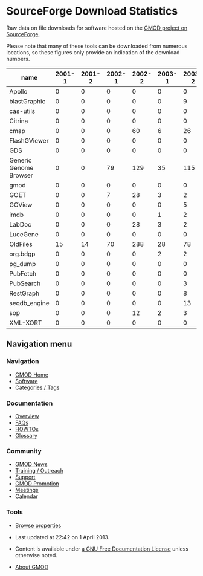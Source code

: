 



<span id="top"></span>




# <span dir="auto">SourceForge Download Statistics</span>









Raw data on file downloads for software hosted on the
<a href="https://sourceforge.net/projects/gmod/files/"
class="external text" rel="nofollow">GMOD project on SourceForge</a>.

Please note that many of these tools can be downloaded from numerous
locations, so these figures only provide an indication of the download
numbers.

| name | 2001-1 | 2001-2 | 2002-1 | 2002-2 | 2003-1 | 2003-2 | 2004-1 | 2004-2 | 2005-1 | 2005-2 | 2006-1 | 2006-2 | 2007-1 | 2007-2 | 2008-1 | 2008-2 | 2009-1 | 2009-2 | 2010-1 | 2010-2 | 2011-1 | 2011-2 | 2012-1 | 2012-2 | 2013-1 |
|----|----|----|----|----|----|----|----|----|----|----|----|----|----|----|----|----|----|----|----|----|----|----|----|----|----|
| Apollo | 0 | 0 | 0 | 0 | 0 | 0 | 0 | 0 | 0 | 0 | 0 | 0 | 0 | 0 | 0 | 0 | 0 | 12 | 8 | 7 | 15 | 2 | 1 | 3 | 4 |
| blastGraphic | 0 | 0 | 0 | 0 | 0 | 9 | 19 | 6 | 2 | 40 | 23 | 25 | 38 | 42 | 39 | 29 | 42 | 29 | 16 | 16 | 16 | 9 | 1 | 3 | 4 |
| cas-utils | 0 | 0 | 0 | 0 | 0 | 0 | 0 | 0 | 0 | 0 | 0 | 0 | 0 | 0 | 0 | 10 | 4 | 9 | 0 | 1 | 2 | 0 | 0 | 0 | 0 |
| Citrina | 0 | 0 | 0 | 0 | 0 | 0 | 33 | 17 | 15 | 25 | 35 | 38 | 57 | 69 | 54 | 30 | 27 | 51 | 21 | 8 | 8 | 3 | 6 | 1 | 0 |
| cmap | 0 | 0 | 0 | 60 | 6 | 26 | 113 | 29 | 59 | 63 | 109 | 93 | 84 | 89 | 89 | 129 | 99 | 125 | 66 | 43 | 37 | 21 | 40 | 29 | 32 |
| FlashGViewer | 0 | 0 | 0 | 0 | 0 | 0 | 0 | 0 | 0 | 38 | 31 | 35 | 51 | 45 | 36 | 36 | 28 | 27 | 13 | 16 | 6 | 0 | 3 | 1 | 3 |
| GDS | 0 | 0 | 0 | 0 | 0 | 0 | 14 | 3 | 1 | 5 | 11 | 14 | 16 | 24 | 13 | 19 | 16 | 7 | 3 | 1 | 2 | 3 | 0 | 0 | 0 |
| Generic Genome Browser | 0 | 0 | 79 | 129 | 35 | 115 | 329 | 127 | 205 | 246 | 441 | 236 | 246 | 263 | 201 | 379 | 313 | 828 | 926 | 362 | 799 | 570 | 407 | 323 | 426 |
| gmod | 0 | 0 | 0 | 0 | 0 | 0 | 0 | 0 | 0 | 0 | 0 | 0 | 0 | 0 | 181 | 103 | 59 | 48 | 281 | 185 | 51 | 92 | 145 | 61 | 394 |
| GOET | 0 | 0 | 7 | 28 | 3 | 2 | 7 | 0 | 0 | 18 | 2 | 24 | 21 | 28 | 22 | 15 | 13 | 15 | 0 | 2 | 3 | 0 | 0 | 0 | 0 |
| GOView | 0 | 0 | 0 | 0 | 0 | 5 | 11 | 4 | 6 | 30 | 8 | 16 | 19 | 19 | 17 | 10 | 16 | 11 | 3 | 3 | 3 | 4 | 6 | 2 | 3 |
| imdb | 0 | 0 | 0 | 0 | 1 | 2 | 37 | 4 | 0 | 7 | 9 | 29 | 43 | 34 | 37 | 13 | 14 | 36 | 0 | 5 | 6 | 1 | 0 | 0 | 0 |
| LabDoc | 0 | 0 | 0 | 28 | 3 | 2 | 16 | 3 | 3 | 33 | 1 | 11 | 17 | 22 | 21 | 9 | 8 | 11 | 5 | 2 | 3 | 4 | 4 | 1 | 0 |
| LuceGene | 0 | 0 | 0 | 0 | 0 | 0 | 10 | 7 | 2 | 19 | 7 | 66 | 65 | 77 | 57 | 47 | 67 | 69 | 13 | 24 | 7 | 4 | 2 | 0 | 1 |
| OldFiles | 15 | 14 | 70 | 288 | 28 | 78 | 528 | 97 | 93 | 137 | 124 | 93 | 195 | 110 | 53 | 54 | 34 | 14 | 4 | 0 | 0 | 0 | 0 | 0 | 0 |
| org.bdgp | 0 | 0 | 0 | 0 | 2 | 2 | 0 | 0 | 0 | 25 | 5 | 18 | 31 | 26 | 31 | 7 | 7 | 6 | 6 | 1 | 1 | 3 | 4 | 1 | 0 |
| pg_dump | 0 | 0 | 0 | 0 | 0 | 0 | 0 | 0 | 0 | 17 | 14 | 40 | 44 | 48 | 59 | 17 | 9 | 53 | 16 | 7 | 5 | 0 | 0 | 0 | 0 |
| PubFetch | 0 | 0 | 0 | 0 | 0 | 0 | 0 | 10 | 28 | 9 | 8 | 18 | 25 | 35 | 17 | 9 | 5 | 14 | 0 | 2 | 4 | 0 | 0 | 0 | 0 |
| PubSearch | 0 | 0 | 0 | 0 | 0 | 3 | 45 | 6 | 12 | 23 | 9 | 90 | 74 | 71 | 48 | 26 | 23 | 40 | 8 | 7 | 10 | 2 | 2 | 0 | 0 |
| RestGraph | 0 | 0 | 0 | 0 | 0 | 8 | 18 | 2 | 2 | 24 | 1 | 8 | 16 | 17 | 12 | 8 | 6 | 10 | 4 | 1 | 2 | 4 | 4 | 1 | 0 |
| seqdb_engine | 0 | 0 | 0 | 0 | 0 | 13 | 19 | 9 | 7 | 29 | 7 | 6 | 11 | 18 | 12 | 5 | 4 | 8 | 3 | 3 | 2 | 3 | 0 | 0 | 0 |
| sop | 0 | 0 | 0 | 12 | 2 | 3 | 9 | 3 | 1 | 9 | 1 | 13 | 12 | 15 | 9 | 4 | 3 | 5 | 2 | 1 | 1 | 0 | 0 | 0 | 0 |
| XML-XORT | 0 | 0 | 0 | 0 | 0 | 0 | 0 | 0 | 5 | 7 | 12 | 17 | 38 | 38 | 28 | 37 | 18 | 45 | 7 | 10 | 6 | 1 | 0 | 0 | 0 |








## Navigation menu









### Navigation



- <span id="n-GMOD-Home">[GMOD Home](Main_Page)</span>
- <span id="n-Software">[Software](GMOD_Components)</span>
- <span id="n-Categories-.2F-Tags">[Categories /
  Tags](Categories)</span>




### Documentation



- <span id="n-Overview">[Overview](Overview)</span>
- <span id="n-FAQs">[FAQs](Category%3AFAQ)</span>
- <span id="n-HOWTOs">[HOWTOs](Category%3AHOWTO)</span>
- <span id="n-Glossary">[Glossary](Glossary)</span>




### Community



- <span id="n-GMOD-News">[GMOD News](GMOD_News)</span>
- <span id="n-Training-.2F-Outreach">[Training /
  Outreach](Training_and_Outreach)</span>
- <span id="n-Support">[Support](Support)</span>
- <span id="n-GMOD-Promotion">[GMOD Promotion](GMOD_Promotion)</span>
- <span id="n-Meetings">[Meetings](Meetings)</span>
- <span id="n-Calendar">[Calendar](Calendar)</span>




### Tools

- <span id="t-smwbrowselink"><a href="Special%3ABrowse/SourceForge_Download_Statistics"
  rel="smw-browse">Browse properties</a></span>



- <span id="footer-info-lastmod">Last updated at 22:42 on 1 April
  2013.</span>
<!-- - <span id="footer-info-viewcount">6,811 page views.</span> -->
- <span id="footer-info-copyright">Content is available under
  <a href="http://www.gnu.org/licenses/fdl-1.3.html" class="external"
  rel="nofollow">a GNU Free Documentation License</a> unless otherwise
  noted.</span>

<!-- -->

- <span id="footer-places-about">[About
  GMOD](GMOD%3AAbout "GMOD%3AAbout")</span>

<!-- -->





